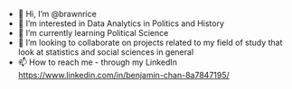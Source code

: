 - 👋 Hi, I’m @brawnrice
- 👀 I’m interested in Data Analytics in Politics and History
- 🌱 I’m currently learning Political Science
- 💞️ I’m looking to collaborate on projects related to my field of study that look at statistics and social sciences in general
- 📫 How to reach me - through my LinkedIn https://www.linkedin.com/in/benjamin-chan-8a7847195/

<!---
brawnrice/brawnrice is a ✨ special ✨ repository because its `README.md` (this file) appears on your GitHub profile.
You can click the Preview link to take a look at your changes.
--->

